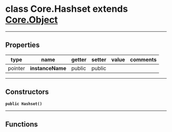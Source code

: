 class Core.Hashset extends [Core.Object](Core.Object.md)
===

---
Properties
---
|type|name|getter|setter|value|comments|
|--- |--- |--- |--- |--- |--- |
|pointer|__instanceName__|public|public|||

---
Constructors
---

__`public Hashset()`__
<div style="margin:1em">

</div>


---
Functions
---

